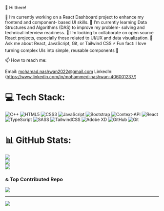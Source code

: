 👋 Hi there!

🔭 I’m currently working on a React Dashboard project to enhance my frontend and component- based UI skills.
🌱 I’m currently learning Data Structures and Algorithms (DAS) to improve my problem- solving and technical interview readiness.
🤝 I’m looking to collaborate on open source React projects, especially those related to UI/UX and data visualization.
💬 Ask me about React, JavaScript, Git, or Tailwind CSS
⚡ Fun fact: I love turning complex UIs into simple, reusable components 🔧

📫 How to reach me:

Email: mohamad.nashwan2022@gmail.com
LinkedIn:(https://www.linkedin.com/in/mohammed-nashwan-406001237/)


# 💻 Tech Stack:
![C++](https://img.shields.io/badge/c++-%2300599C.svg?style=for-the-badge&logo=c%2B%2B&logoColor=white) ![HTML5](https://img.shields.io/badge/html5-%23E34F26.svg?style=for-the-badge&logo=html5&logoColor=white) ![CSS3](https://img.shields.io/badge/css3-%231572B6.svg?style=for-the-badge&logo=css3&logoColor=white) ![JavaScript](https://img.shields.io/badge/javascript-%23323330.svg?style=for-the-badge&logo=javascript&logoColor=%23F7DF1E) ![Bootstrap](https://img.shields.io/badge/bootstrap-%238511FA.svg?style=for-the-badge&logo=bootstrap&logoColor=white) ![Context-API](https://img.shields.io/badge/Context--Api-000000?style=for-the-badge&logo=react) ![React](https://img.shields.io/badge/react-%2320232a.svg?style=for-the-badge&logo=react&logoColor=%2361DAFB) ![TypeScript](https://img.shields.io/badge/typescript-%23007ACC.svg?style=for-the-badge&logo=typescript&logoColor=white) ![SASS](https://img.shields.io/badge/SASS-hotpink.svg?style=for-the-badge&logo=SASS&logoColor=white) ![TailwindCSS](https://img.shields.io/badge/tailwindcss-%2338B2AC.svg?style=for-the-badge&logo=tailwind-css&logoColor=white) ![Adobe XD](https://img.shields.io/badge/Adobe%20XD-470137?style=for-the-badge&logo=Adobe%20XD&logoColor=#FF61F6) ![GitHub](https://img.shields.io/badge/github-%23121011.svg?style=for-the-badge&logo=github&logoColor=white) ![Git](https://img.shields.io/badge/git-%23F05033.svg?style=for-the-badge&logo=git&logoColor=white)


# 📊 GitHub Stats:
![](https://github-readme-stats.vercel.app/api?username=64345&theme=swift&hide_border=false&include_all_commits=true&count_private=false)<br/>
![](https://nirzak-streak-stats.vercel.app/?user=64345&theme=swift&hide_border=false)<br/>
![](https://github-readme-stats.vercel.app/api/top-langs/?username=64345&theme=swift&hide_border=false&include_all_commits=true&count_private=false&layout=compact)

### 🔝 Top Contributed Repo
![](https://github-contributor-stats.vercel.app/api?username=64345&limit=5&theme=dark&combine_all_yearly_contributions=true)

---
[![](https://visitcount.itsvg.in/api?id=64345&icon=0&color=0)](https://visitcount.itsvg.in)

<!-- Proudly created with GPRM ( https://gprm.itsvg.in ) -->
